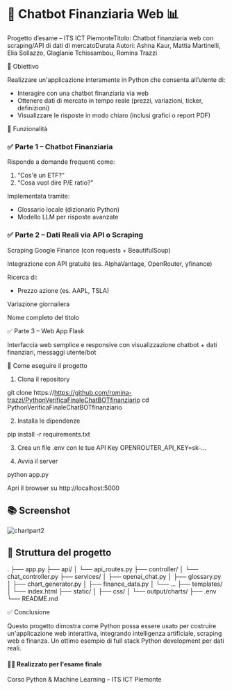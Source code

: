 # 💬 Chatbot Finanziaria Web 📊

Progetto d’esame – ITS ICT PiemonteTitolo: Chatbot finanziaria web con scraping/API di dati di mercatoDurata 
Autori: Ashna Kaur, Mattia Martinelli, Elia Sollazzo, Glaglanie Tchissambou, Romina Trazzi

📌 Obiettivo

Realizzare un'applicazione interamente in Python che consenta all’utente di:

- Interagire con una chatbot finanziaria via web
- Ottenere dati di mercato in tempo reale (prezzi, variazioni, ticker, definizioni)
- Visualizzare le risposte in modo chiaro (inclusi grafici o report PDF)

🧐 Funzionalità

### ✅ Parte 1 – Chatbot Finanziaria

Risponde a domande frequenti come:

1. “Cos'è un ETF?”
2. “Cosa vuol dire P/E ratio?”

Implementata tramite:

- Glossario locale (dizionario Python)
- Modello LLM per risposte avanzate

### ✅ Parte 2 – Dati Reali via API o Scraping 

Scraping Google Finance (con requests + BeautifulSoup)

Integrazione con API gratuite (es. AlphaVantage, OpenRouter, yfinance)

Ricerca di:

- Prezzo azione (es. AAPL, TSLA)

Variazione giornaliera

Nome completo del titolo

✅ Parte 3 – Web App Flask 

Interfaccia web semplice e responsive con visualizzazione chatbot + dati finanziari, messaggi utente/bot


🚀 Come eseguire il progetto

1. Clona il repository

git clone https://https://github.com/romina-trazzi/PythonVerificaFinaleChatBOTfinanziario
cd PythonVerificaFinaleChatBOTfinanziario

2. Installa le dipendenze

pip install -r requirements.txt

3. Crea un file .env con le tue API Key
OPENROUTER_API_KEY=sk-...

4. Avvia il server

python app.py

Apri il browser su http://localhost:5000





## 📚 Screenshot
![chartpart2](static/img/chartpart2.png)


## 📁 Struttura del progetto

.
├── app.py
├── api/
│   └── api_routes.py
├── controller/
│   └── chat_controller.py
├── services/
│   ├── openai_chat.py
│   ├── glossary.py
│   ├── chart_generator.py
│   ├── finance_data.py
│   └── ...
├── templates/
│   └── index.html
├── static/
│   ├── css/
│   └── output/charts/
├── .env
└── README.md

✅ Conclusione

Questo progetto dimostra come Python possa essere usato per costruire un'applicazione web interattiva, integrando intelligenza artificiale, scraping web e finanza. Un ottimo esempio di full stack Python development per dati reali.

#### 👨‍🎓 Realizzato per l'esame finale

Corso Python & Machine Learning – ITS ICT Piemonte